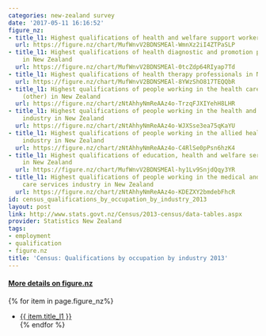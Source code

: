 ```yaml
---
categories: new-zealand survey
date: '2017-05-11 16:16:52'
figure_nz:
- title_l1: Highest qualifications of health and welfare support workers in New Zealand
  url: https://figure.nz/chart/MufWnvV2BDNSMEAl-WmnXz2iI4ZTPaSLP
- title_l1: Highest qualifications of health diagnostic and promotion professionals
    in New Zealand
  url: https://figure.nz/chart/MufWnvV2BDNSMEAl-0tcZdp64RIyap7Td
- title_l1: Highest qualifications of health therapy professionals in New Zealand
  url: https://figure.nz/chart/MufWnvV2BDNSMEAl-8YWzShO817TEQQbR
- title_l1: Highest qualifications of people working in the health care services industry
    (other) in New Zealand
  url: https://figure.nz/chart/zNtAhhyNmReAAz4o-TrzqFJXIYehH8LHR
- title_l1: Highest qualifications of people working in the health and general insurance
    industry in New Zealand
  url: https://figure.nz/chart/zNtAhhyNmReAAz4o-WJXSse3ea75qKaYU
- title_l1: Highest qualifications of people working in the allied health services
    industry in New Zealand
  url: https://figure.nz/chart/zNtAhhyNmReAAz4o-C4RlSe0pPsn6hzK4
- title_l1: Highest qualifications of education, health and welfare services managers
    in New Zealand
  url: https://figure.nz/chart/MufWnvV2BDNSMEAl-hy1Lv9SnjdQqy3YR
- title_l1: Highest qualifications of people working in the medical and other health
    care services industry in New Zealand
  url: https://figure.nz/chart/zNtAhhyNmReAAz4o-KDEZXY2bmdebFhcR
id: census_qualifications_by_occupation_by_industry_2013
layout: post
link: http://www.stats.govt.nz/Census/2013-census/data-tables.aspx
provider: Statistics New Zealand
tags:
- employment
- qualification
- figure.nz
title: 'Census: Qualifications by occupation by industry 2013'
---
```


<h4><u> More details on figure.nz</u></h4>
{% for item in page.figure_nz%}
<ul class="post-list">
    <li><a href="{{ item.url }}">{{ item.title_l1 }}</a></li>
{% endfor %}
</ul>